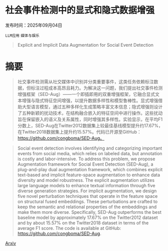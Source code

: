 # 社会事件检测中的显式和隐式数据增强

发布时间：2025年09月04日

`LLM应用` `媒体与娱乐`

> Explicit and Implicit Data Augmentation for Social Event Detection

# 摘要

> 社交事件检测需从社交媒体中识别并分类重要事件，这类任务依赖标注数据，但标注过程成本高昂且耗力。为解决这一问题，我们提出社交事件检测增强框架（SED-Aug）——一个即插即用的双重增强框架，它融合显式文本增强与隐式特征空间增强，以提升数据多样性和模型鲁棒性。显式增强借助大型语言模型，通过五种多样化生成策略丰富文本信息；隐式增强则设计了五种新颖的扰动技术，在结构融合嵌入的特征空间中进行操作。这些扰动旨在保留嵌入的语义及关系属性，同时增强其多样性。实验显示，在平均F1分数上，SED-Aug在Twitter2012数据集上较最佳基线模型提升约17.67%，在Twitter2018数据集上提升约15.57%。代码已开源至GitHub：https://github.com/congboma/SED-Aug。

> Social event detection involves identifying and categorizing important events from social media, which relies on labeled data, but annotation is costly and labor-intensive. To address this problem, we propose Augmentation framework for Social Event Detection (SED-Aug), a plug-and-play dual augmentation framework, which combines explicit text-based and implicit feature-space augmentation to enhance data diversity and model robustness. The explicit augmentation utilizes large language models to enhance textual information through five diverse generation strategies. For implicit augmentation, we design five novel perturbation techniques that operate in the feature space on structural fused embeddings. These perturbations are crafted to keep the semantic and relational properties of the embeddings and make them more diverse. Specifically, SED-Aug outperforms the best baseline model by approximately 17.67% on the Twitter2012 dataset and by about 15.57% on the Twitter2018 dataset in terms of the average F1 score. The code is available at GitHub: https://github.com/congboma/SED-Aug.

[Arxiv](https://arxiv.org/abs/2509.04202)